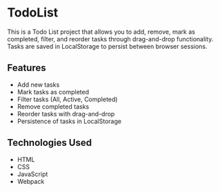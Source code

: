 # TodoList

This is a Todo List project that allows you to add, remove, mark as completed, filter, and reorder tasks through drag-and-drop functionality. Tasks are saved in LocalStorage to persist between browser sessions.

## Features

- Add new tasks
- Mark tasks as completed
- Filter tasks (All, Active, Completed)
- Remove completed tasks
- Reorder tasks with drag-and-drop
- Persistence of tasks in LocalStorage

## Technologies Used

- HTML
- CSS
- JavaScript
- Webpack
